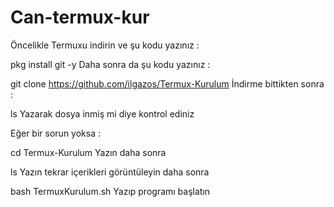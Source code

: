 # Can-termux-kur
Öncelikle Termuxu indirin ve şu kodu yazınız :

pkg install git -y
Daha sonra da şu kodu yazınız :

git clone https://github.com/ilgazos/Termux-Kurulum
İndirme bittikten sonra :

ls
Yazarak dosya inmiş mi diye kontrol ediniz 

 

Eğer bir sorun yoksa :

cd Termux-Kurulum
Yazın daha sonra 

ls
Yazın tekrar içerikleri görüntüleyin daha sonra

bash TermuxKurulum.sh
Yazıp programı başlatın 
